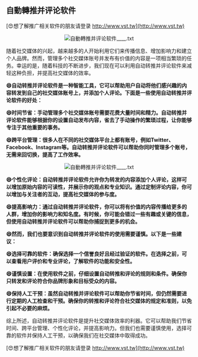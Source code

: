 ## **自動轉推并评论软件**

[😍想了解推广相关软件的朋友请登录 http://www.vst.tw](http://www.vst.tw)

 <center><img src="https://vst.tw/MP4/tuiguang/png/6.png" alt="自動轉推并评论软件____.txt"></center>

随着社交媒体的兴起，越来越多的人开始利用它们来传播信息、增加影响力和建立个人品牌。然而，管理多个社交媒体账号并发布有价值的内容是一项相当繁琐的任务。幸运的是，随着科技的不断进步，我们现在可以利用自动转推并评论软件来减轻这种负担，并提高社交媒体的效率。

**😄自动转推并评论软件是一种智能工具，它可以帮助用户自动将他们感兴趣的内容转发到自己的社交媒体账号上，并添加个人评论。下面是一些使用自动转推并评论软件的好处：**

**😄时间节省：手动管理多个社交媒体账号需要花费大量时间和精力。自动转推并评论软件能够根据你的设置自动发布内容，省去了手动操作的繁琐过程，让你能够专注于其他重要的事务。**

**😄跨平台管理：很多人在不同的社交媒体平台上都有账号，例如Twitter、Facebook、Instagram等。自动转推并评论软件可以帮助你同时管理多个账号，无需来回切换，提高了工作效率。**

 <center><img src="https://vst.tw/MP4/tuiguang/png/3.png" alt="自動轉推并评论软件____.txt"></center>

**😄个性化评论：自动转推并评论软件允许你为转发的内容添加个人评论，这样可以增加原始内容的可读性，并展示你的观点和专业知识。通过定制评论内容，你可以增加与关注者的互动，提高社交媒体的参与度。**

**😄提高影响力：通过自动转推并评论软件，你可以将有价值的内容传播给更多的人群，增加你的影响力和知名度。有时候，你可能会错过一些有趣或关键的信息，但使用自动转推并评论软件可以帮助你捕捉到更多的机会。**

**😄然而，我们也要意识到自动转推并评论软件的使用需要谨慎。以下是一些建议：**

**😄选择可靠的软件：确保选择一个信誉良好且经过验证的软件。在选择之前，可以查看用户评价和专业评论，了解软件的功能和安全性。**

**😄谨慎设置：在使用软件之前，仔细设置自动转推和评论的规则和条件。确保你只转发和评论符合你品牌形象和目标受众的内容。**

**😄保持人工干预：虽然自动转推并评论软件可以帮助你节省时间，但仍然需要进行定期的人工检查和干预。确保你的转推和评论符合社交媒体的规定和准则，以免引起不必要的麻烦。**

综上所述，自动转推并评论软件是提升社交媒体效率的利器。它可以帮助我们节省时间、跨平台管理、个性化评论，并提高影响力。但我们也需要谨慎使用，选择可靠的软件并保持人工干预，以确保我们在社交媒体中取得成功。

[😍想了解推广相关软件的朋友请登录 http://www.vst.tw](http://www.vst.tw)



